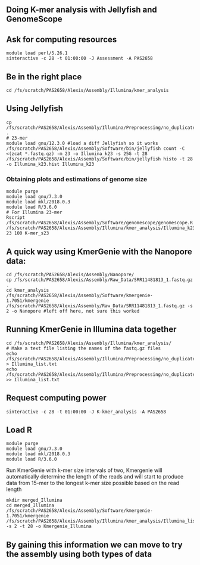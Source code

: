 ## Doing K-mer analysis with Jellyfish and GenomeScope

## Ask for computing resources
```
module load perl/5.26.1
sinteractive -c 28 -t 01:00:00 -J Assessment -A PAS2658
```

## Be in the right place
```
cd /fs/scratch/PAS2658/Alexis/Assembly/Illumina/kmer_analysis
```
## Using Jellyfish
```
cp /fs/scratch/PAS2658/Alexis/Assembly/Illumina/Preprocessing/no_duplicates/*.fastq.gz .
# 23-mer
module load gnu/12.3.0 #load a diff Jellyfish so it works
/fs/scratch/PAS2658/Alexis/Assembly/Software/bin/jellyfish count -C <(zcat *.fastq.gz) -m 23 -o Illumina_k23 -s 25G -t 28
/fs/scratch/PAS2658/Alexis/Assembly/Software/bin/jellyfish histo -t 28 -o Illumina_k23.hist Illumina_k23
```
### Obtaining plots and estimations of genome size
```
module purge
module load gnu/7.3.0
module load mkl/2018.0.3
module load R/3.6.0
# For Illumina 23-mer
Rscript /fs/scratch/PAS2658/Alexis/Assembly/Software/genomescope/genomescope.R  /fs/scratch/PAS2658/Alexis/Assembly/Illumina/kmer_analysis/Illumina_k23.hist 23 100 K-mer_s23
```
## A quick way using KmerGenie with the Nanopore data:
```
cd /fs/scratch/PAS2658/Alexis/Assembly/Nanopore/
cp /fs/scratch/PAS2658/Alexis/Assembly/Raw_Data/SRR11481813_1.fastq.gz .
cd kmer_analysis
/fs/scratch/PAS2658/Alexis/Assembly/Software/kmergenie-1.7051/kmergenie /fs/scratch/PAS2658/Alexis/Assembly/Raw_Data/SRR11481813_1.fastq.gz -s 2 -o Nanopore #left off here, not sure this worked
```
## Running KmerGenie in Illumina data together
```
cd /fs/scratch/PAS2658/Alexis/Assembly/Illumina/kmer_analysis/ 
# Make a text file listing the names of the fastq.gz files
echo /fs/scratch/PAS2658/Alexis/Assembly/Illumina/Preprocessing/no_duplicates/SRR2188474_1_clean_nodup.fastq.gz > Illumina_list.txt
echo /fs/scratch/PAS2658/Alexis/Assembly/Illumina/Preprocessing/no_duplicates/SRR2188474_2_clean_nodup.fastq.gz >> Illumina_list.txt
```
## Request computing power
```
sinteractive -c 28 -t 01:00:00 -J K-kmer_analysis -A PAS2658
```
## Load R
```
module purge
module load gnu/7.3.0
module load mkl/2018.0.3
module load R/3.6.0
```
Run KmerGenie with k-mer size intervals of two, Kmergenie will automatically determine the length of the reads and will start to produce data from 15-mer to the longest k-mer size possible based on the read length
```
mkdir merged_Illumina
cd merged_Illumina
/fs/scratch/PAS2658/Alexis/Assembly/Software/kmergenie-1.7051/kmergenie /fs/scratch/PAS2658/Alexis/Assembly/Illumina/kmer_analysis/Illumina_list.txt -s 2 -t 28 -o Kmergenie_Illumina
```
## By gaining this information we can move to try the assembly using both types of data
